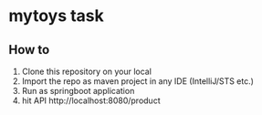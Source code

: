 # mytoys task

## How to
 1. Clone this repository on your local 
 2. Import the repo as maven project in any IDE (IntelliJ/STS etc.)
 3. Run as springboot application
 4. hit API http://localhost:8080/product
 
